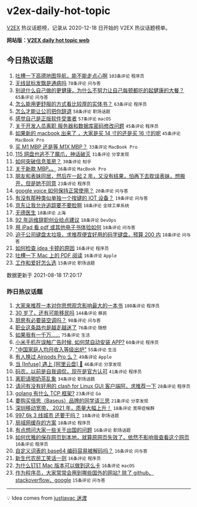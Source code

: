 # v2ex-daily-hot-topic

[V2EX](https://www.v2ex.com/) 热议话题榜，记录从 2020-12-18 日开始的 V2EX 热议话题榜单。

**网站版：[V2EX daily hot topic web](https://boojack.github.io/v2ex-daily-hot-topic-web/)**

## 今日热议话题

<!-- TODAY BEGIN -->

1. [吐槽一下高德地图导航，能不能走点心啊](https://www.v2ex.com/t/796476) `103条评论` `程序员`
1. [无线鼠标发飘是通病吗](https://www.v2ex.com/t/796529) `78条评论` `问与答`
1. [别说什么自己做的更健康，为什么不努力让自己每顿都吃的起健康的大餐？](https://www.v2ex.com/t/796557) `65条评论` `问与答`
1. [怎么能用更舒服的方式看比较厚的实体书？](https://www.v2ex.com/t/796457) `63条评论` `程序员`
1. [怎么才能让公司把你辞退](https://www.v2ex.com/t/796439) `58条评论` `职场话题`
1. [感觉自己是正版软件受害者](https://www.v2ex.com/t/796466) `57条评论` `macOS`
1. [关于开发人员离职 服务器和数据库密码修改问题](https://www.v2ex.com/t/796552) `45条评论` `程序员`
1. [如果新的 macbook 出来了 ，大家是买 14 寸的还是买 16 寸的呢](https://www.v2ex.com/t/796569) `45条评论` `MacBook Pro`
1. [买 M1 MBP 还是等 M1X MBP？](https://www.v2ex.com/t/796474) `33条评论` `MacBook Pro`
1. [115 网盘也逃不了魔爪，神话破灭](https://www.v2ex.com/t/796574) `31条评论` `分享发现`
1. [如何突破信息茧房？](https://www.v2ex.com/t/796607) `30条评论` `知乎`
1. [关于新款 MBP。。](https://www.v2ex.com/t/796627) `26条评论` `MacBook Pro`
1. [朋友和表妹同居，然后在一起 2 年，又没有结果，怕再下去耽误表妹，想搬开，但是她不同意](https://www.v2ex.com/t/796475) `23条评论` `程序员`
1. [google voice 如何保持正常使用？](https://www.v2ex.com/t/796544) `20条评论` `问与答`
1. [有没有那种类似单独一个按键的 IOT 设备？](https://www.v2ex.com/t/796458) `19条评论` `问与答`
1. [京东让我允许追踪要不要脸啊](https://www.v2ex.com/t/796602) `18条评论` `全球工单系统`
1. [无德医生](https://www.v2ex.com/t/796595) `18条评论` `上海`
1. [92 年运维辞职创业给点建议](https://www.v2ex.com/t/796531) `18条评论` `DevOps`
1. [用 iPad 看 pdf 或其他电子书体验如何](https://www.v2ex.com/t/796523) `18条评论` `问与答`
1. [迫于公司键盘太垃圾，求推荐便宜好用的码字键盘，预算 200 内](https://www.v2ex.com/t/796520) `18条评论` `问与答`
1. [如何检查 idea 卡顿的原因](https://www.v2ex.com/t/796599) `16条评论` `程序员`
1. [吐槽一下 Mac 上的 PDF 阅读](https://www.v2ex.com/t/796527) `16条评论` `Apple`
1. [工作和爱好怎么选](https://www.v2ex.com/t/796592) `15条评论` `职场话题`

数据更新于 2021-08-18 17:20:17

<!-- TODAY END -->

### 昨日热议话题

<!-- YESTERDAY BEGIN -->

1. [大家来推荐一本对你思想观念影响最大的一本书](https://www.v2ex.com/t/796289) `180条评论` `程序员`
1. [30 岁了，还有可能移民吗](https://www.v2ex.com/t/796248) `144条评论` `移民`
1. [厨房有必要装空调吗？](https://www.v2ex.com/t/796195) `98条评论` `问与答`
1. [职业这条路也是越走越迷了](https://www.v2ex.com/t/796187) `76条评论` `随想`
1. [如果我有一千万……](https://www.v2ex.com/t/796190) `75条评论` `生活`
1. [小米手机在误触广告时候, 如何禁自动安装 APP?](https://www.v2ex.com/t/796204) `60条评论` `程序员`
1. ["中国家庭人均月收入等级出炉"](https://www.v2ex.com/t/796337) `55条评论` `生活`
1. [有人换过 Airpods Pro 么？](https://www.v2ex.com/t/796192) `49条评论` `Apple`
1. [当 [Infuse] 遇上 [阿里云盘] 🚀](https://www.v2ex.com/t/796188) `46条评论` `分享发现`
1. [码农，以前是自我调侃，现在是官方认可](https://www.v2ex.com/t/796200) `41条评论` `程序员`
1. [离职请喝奶茶乱象](https://www.v2ex.com/t/796321) `34条评论` `职场话题`
1. [请问有没有好用的 clash for Linux GUI 客户端阿，求推荐一下](https://www.v2ex.com/t/796320) `28条评论` `程序员`
1. [golang 有什么 TCP 框架?](https://www.v2ex.com/t/796420) `23条评论` `Go`
1. [要购买倍思（Baseus）品牌的同学请三思](https://www.v2ex.com/t/796338) `21条评论` `分享发现`
1. [深圳移动宽带， 2021 年，质量大幅上升！](https://www.v2ex.com/t/796292) `18条评论` `宽带症候群`
1. [997 6k 3 线城市 还要干吗？](https://www.v2ex.com/t/796284) `18条评论` `职场话题`
1. [局域网缓存的方案](https://www.v2ex.com/t/796224) `18条评论` `程序员`
1. [有点想问大家一些关于出国的问题](https://www.v2ex.com/t/796425) `16条评论` `职场话题`
1. [如何优雅的保存网页到本地，就算原网页失效了，依然不影响我查看这个网页](https://www.v2ex.com/t/796366) `16条评论` `程序员`
1. [自定义词表的 base64 编码容易被解码吗？](https://www.v2ex.com/t/796324) `16条评论` `问与答`
1. [新生代农民工笑话一则](https://www.v2ex.com/t/796350) `16条评论` `程序员`
1. [为什么钉钉 Mac 版本可以做到这么卡](https://www.v2ex.com/t/796276) `16条评论` `macOS`
1. [作为程序员，大家常常会用到哪些国外的网站? 除了 github、stackoverflow、google](https://www.v2ex.com/t/796375) `15条评论` `问与答`

<!-- YESTERDAY END -->

---

💡 Idea comes from [justjavac 迷渡](https://github.com/justjavac/)
